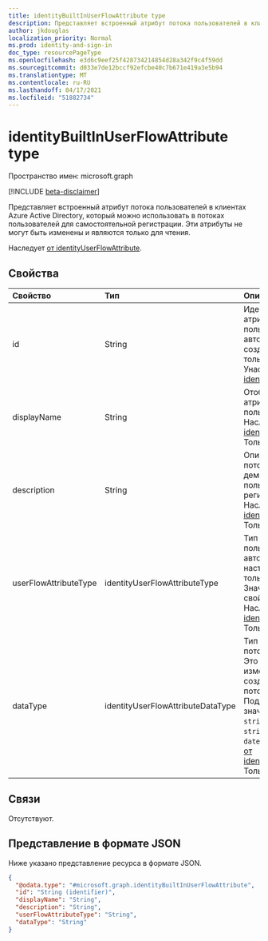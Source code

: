 ```yaml
---
title: identityBuiltInUserFlowAttribute type
description: Представляет встроенный атрибут потока пользователей в клиентах Azure Active Directory, который можно использовать в потоках пользователей для самостоятельной регистрации.
author: jkdouglas
localization_priority: Normal
ms.prod: identity-and-sign-in
doc_type: resourcePageType
ms.openlocfilehash: e3d6c9eef25f428734214854d28a342f9c4f59dd
ms.sourcegitcommit: d033e7de12bccf92efcbe40c7b671e419a3e5b94
ms.translationtype: MT
ms.contentlocale: ru-RU
ms.lasthandoff: 04/17/2021
ms.locfileid: "51882734"
---
```

# <a name="identitybuiltinuserflowattribute-resource-type"></a>identityBuiltInUserFlowAttribute type

Пространство имен: microsoft.graph

[!INCLUDE [beta-disclaimer](../../includes/beta-disclaimer.md)]

Представляет встроенный атрибут потока пользователей в клиентах Azure Active Directory, который можно использовать в потоках пользователей для самостоятельной регистрации. Эти атрибуты не могут быть изменены и являются только для чтения.

Наследует [от identityUserFlowAttribute](../resources/identityuserflowattribute.md).

## <a name="properties"></a>Свойства

|Свойство|Тип|Описание|
|:---|:---|:---|
|id|String|Идентификатор атрибута потока пользователей. Это автоматически созданный атрибут только для чтения. Унаследованный от [identityUserFlowAttribute](../resources/identityuserflowattribute.md)|
|displayName|String|Отображаемое имя атрибута потока пользователей. Наследуется [от identityUserFlowAttribute](../resources/identityuserflowattribute.md). Только для чтения.|
|description|String|Описание атрибута потока пользователей, демонстрируемое пользователю при регистрации. Наследуется [от identityUserFlowAttribute](../resources/identityuserflowattribute.md). Только для чтения.|
|userFlowAttributeType|identityUserFlowAttributeType|Тип атрибута потока пользователей. Это автоматически настроенный атрибут только для чтения. Значение для этого свойства будет `builtIn` . Наследуется [от identityUserFlowAttribute](../resources/identityuserflowattribute.md). Только для чтения.|
|dataType|identityUserFlowAttributeDataType|Тип данных атрибута потока пользователей. Это свойство нельзя изменить после создания атрибута потока пользователей. Поддерживаемые значения для **dataType**: `string`, `boolean`, `int64`, `stringCollection`, `dateTime`. Наследуется [от identityUserFlowAttribute](../resources/identityuserflowattribute.md). Только для чтения.|

## <a name="relationships"></a>Связи

Отсутствуют.

## <a name="json-representation"></a>Представление в формате JSON

Ниже указано представление ресурса в формате JSON.
<!-- {
  "blockType": "resource",
  "keyProperty": "id",
  "@odata.type": "microsoft.graph.identityBuiltInUserFlowAttribute",
  "baseType": "microsoft.graph.identityUserFlowAttribute",
  "openType": false
}
-->

``` json
{
  "@odata.type": "#microsoft.graph.identityBuiltInUserFlowAttribute",
  "id": "String (identifier)",
  "displayName": "String",
  "description": "String",
  "userFlowAttributeType": "String",
  "dataType": "String"
}
```
